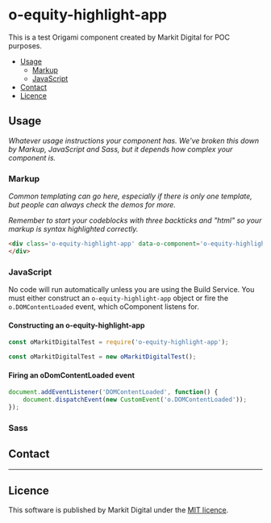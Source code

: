 o-equity-highlight-app
=================

This is a test Origami component created by Markit Digital for POC purposes.

- [Usage](#usage)
	- [Markup](#markup)
	- [JavaScript](#javascript)
- [Contact](#contact)
- [Licence](#licence)

## Usage

_Whatever usage instructions your component has. We've broken this down by Markup, JavaScript and Sass, but it depends how complex your component is._

### Markup

_Common templating can go here, especially if there is only one template, but people can always check the demos for more._

_Remember to start your codeblocks with three backticks and "html" so your markup is syntax highlighted correctly._

```html
<div class='o-equity-highlight-app' data-o-component='o-equity-highlight-app' data-o-equity-highlight-app-symbol='AAPL'>
</div>
```

### JavaScript
No code will run automatically unless you are using the Build Service.
You must either construct an `o-equity-highlight-app` object or fire the `o.DOMContentLoaded` event, which oComponent listens for.

#### Constructing an o-equity-highlight-app

```js
const oMarkitDigitalTest = require('o-equity-highlight-app');

const oMarkitDigitalTest = new oMarkitDigitalTest();
```

#### Firing an oDomContentLoaded event

```js
document.addEventListener('DOMContentLoaded', function() {
	document.dispatchEvent(new CustomEvent('o.DOMContentLoaded'));
});
```

### Sass

## Contact

----

## Licence
This software is published by Markit Digital under the [MIT licence](http://opensource.org/licenses/MIT).